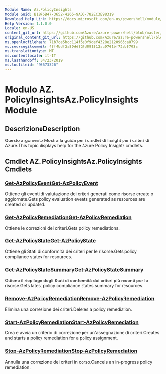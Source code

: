 ```yaml
---
Module Name: Az.PolicyInsights
Module Guid: B1876B47-3652-4265-9AD5-782EC3E98319
Download Help Link: https://docs.microsoft.com/en-us/powershell/module/az.policyinsights
Help Version: 1.1.0.0
Locale: en-US
content_git_url: https://github.com/Azure/azure-powershell/blob/master/src/PolicyInsights/PolicyInsights/help/Az.PolicyInsights.md
original_content_git_url: https://github.com/Azure/azure-powershell/blob/master/src/PolicyInsights/PolicyInsights/help/Az.PolicyInsights.md
ms.openlocfilehash: 71b7ce5bcc114f5e0f9def4328e2120965ca8799
ms.sourcegitcommit: 43f4bdf2a59dd82fd881512aa9761bf72eb5703c
ms.translationtype: MT
ms.contentlocale: it-IT
ms.lasthandoff: 04/23/2019
ms.locfileid: "93673326"
---
```

# <span data-ttu-id="e4842-101">Modulo AZ. PolicyInsights</span><span class="sxs-lookup"><span data-stu-id="e4842-101">Az.PolicyInsights Module</span></span>
## <span data-ttu-id="e4842-102">Descrizione</span><span class="sxs-lookup"><span data-stu-id="e4842-102">Description</span></span>
<span data-ttu-id="e4842-103">Questo argomento Mostra la guida per i cmdlet di Insight per i criteri di Azure.</span><span class="sxs-lookup"><span data-stu-id="e4842-103">This topic displays help for the Azure Policy Insights cmdlets.</span></span>

## <span data-ttu-id="e4842-104">Cmdlet AZ. PolicyInsights</span><span class="sxs-lookup"><span data-stu-id="e4842-104">Az.PolicyInsights Cmdlets</span></span>
### [<span data-ttu-id="e4842-105">Get-AzPolicyEvent</span><span class="sxs-lookup"><span data-stu-id="e4842-105">Get-AzPolicyEvent</span></span>](Get-AzPolicyEvent.md)
<span data-ttu-id="e4842-106">Ottiene gli eventi di valutazione dei criteri generati come risorse create o aggiornate.</span><span class="sxs-lookup"><span data-stu-id="e4842-106">Gets policy evaluation events generated as resources are created or updated.</span></span>

### [<span data-ttu-id="e4842-107">Get-AzPolicyRemediation</span><span class="sxs-lookup"><span data-stu-id="e4842-107">Get-AzPolicyRemediation</span></span>](Get-AzPolicyRemediation.md)
<span data-ttu-id="e4842-108">Ottiene le correzioni dei criteri.</span><span class="sxs-lookup"><span data-stu-id="e4842-108">Gets policy remediations.</span></span>

### [<span data-ttu-id="e4842-109">Get-AzPolicyState</span><span class="sxs-lookup"><span data-stu-id="e4842-109">Get-AzPolicyState</span></span>](Get-AzPolicyState.md)
<span data-ttu-id="e4842-110">Ottiene gli Stati di conformità dei criteri per le risorse.</span><span class="sxs-lookup"><span data-stu-id="e4842-110">Gets policy compliance states for resources.</span></span>

### [<span data-ttu-id="e4842-111">Get-AzPolicyStateSummary</span><span class="sxs-lookup"><span data-stu-id="e4842-111">Get-AzPolicyStateSummary</span></span>](Get-AzPolicyStateSummary.md)
<span data-ttu-id="e4842-112">Ottiene il riepilogo degli Stati di conformità dei criteri più recenti per le risorse.</span><span class="sxs-lookup"><span data-stu-id="e4842-112">Gets latest policy compliance states summary for resources.</span></span>

### [<span data-ttu-id="e4842-113">Remove-AzPolicyRemediation</span><span class="sxs-lookup"><span data-stu-id="e4842-113">Remove-AzPolicyRemediation</span></span>](Remove-AzPolicyRemediation.md)
<span data-ttu-id="e4842-114">Elimina una correzione dei criteri.</span><span class="sxs-lookup"><span data-stu-id="e4842-114">Deletes a policy remediation.</span></span>

### [<span data-ttu-id="e4842-115">Start-AzPolicyRemediation</span><span class="sxs-lookup"><span data-stu-id="e4842-115">Start-AzPolicyRemediation</span></span>](Start-AzPolicyRemediation.md)
<span data-ttu-id="e4842-116">Crea e avvia un criterio di correzione per un'assegnazione di criteri.</span><span class="sxs-lookup"><span data-stu-id="e4842-116">Creates and starts a policy remediation for a policy assignment.</span></span>

### [<span data-ttu-id="e4842-117">Stop-AzPolicyRemediation</span><span class="sxs-lookup"><span data-stu-id="e4842-117">Stop-AzPolicyRemediation</span></span>](Stop-AzPolicyRemediation.md)
<span data-ttu-id="e4842-118">Annulla una correzione dei criteri in corso.</span><span class="sxs-lookup"><span data-stu-id="e4842-118">Cancels an in-progress policy remediation.</span></span>

